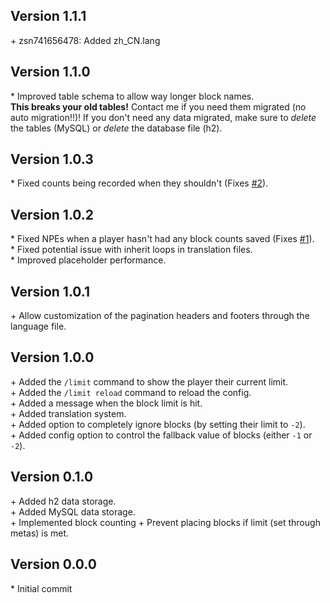 Version 1.1.1
-------------

\+ zsn741656478: Added zh_CN.lang  


Version 1.1.0
-------------

\* Improved table schema to allow way longer block names.  
   **This breaks your old tables!** Contact me if you need them migrated (no auto migration!!)! If you don't need any data migrated, make sure to *delete* the
   tables (MySQL) or *delete* the database file (h2).  


Version 1.0.3
-------------

\* Fixed counts being recorded when they shouldn't (Fixes [#2](https://github.com/AuraDevelopmentTeam/AuraBlockLimit/issues/2s)).  


Version 1.0.2
-------------

\* Fixed NPEs when a player hasn't had any block counts saved (Fixes [#1](https://github.com/AuraDevelopmentTeam/AuraBlockLimit/issues/1)).  
\* Fixed potential issue with inherit loops in translation files.  
\* Improved placeholder performance.  


Version 1.0.1
-------------

\+ Allow customization of the pagination headers and footers through the language file.  


Version 1.0.0
-------------

\+ Added the `/limit` command to show the player their current limit.  
\+ Added the `/limit reload` command to reload the config.  
\+ Added a message when the block limit is hit.  
\+ Added translation system.  
\+ Added option to completely ignore blocks (by setting their limit to `-2`).  
\+ Added config option to control the fallback value of blocks (either `-1` or `-2`).  


Version 0.1.0
-------------

\+ Added h2 data storage.  
\+ Added MySQL data storage.  
\+ Implemented block counting
\+ Prevent placing blocks if limit (set through metas) is met.  


Version 0.0.0
-------------

\* Initial commit  
